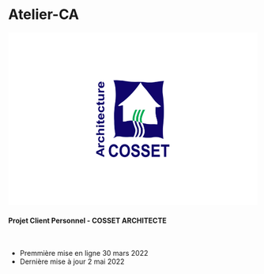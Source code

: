 # Atelier-CA
<div align="center">
  <img height="350px" src="./assets/images/atelier-ca.jpg" alt="logo cosset architecture">
</div>

#### Projet Client Personnel -  COSSET ARCHITECTE
<br>

- Premmière mise en ligne 30 mars 2022
- Dernière mise à jour 2 mai 2022

